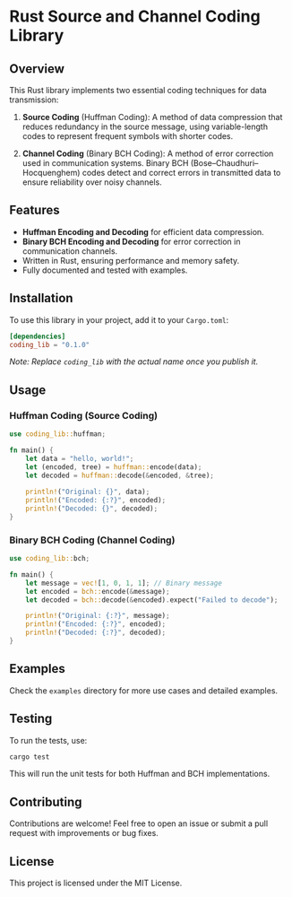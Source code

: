 # Rust Source and Channel Coding Library

## Overview

This Rust library implements two essential coding techniques for data transmission:

1. **Source Coding** (Huffman Coding): A method of data compression that reduces redundancy in the source message, using variable-length codes to represent frequent symbols with shorter codes.
  
2. **Channel Coding** (Binary BCH Coding): A method of error correction used in communication systems. Binary BCH (Bose–Chaudhuri–Hocquenghem) codes detect and correct errors in transmitted data to ensure reliability over noisy channels.

## Features

- **Huffman Encoding and Decoding** for efficient data compression.
- **Binary BCH Encoding and Decoding** for error correction in communication channels.
- Written in Rust, ensuring performance and memory safety.
- Fully documented and tested with examples.

## Installation

To use this library in your project, add it to your `Cargo.toml`:

```toml
[dependencies]
coding_lib = "0.1.0"
```

_Note: Replace `coding_lib` with the actual name once you publish it._

## Usage

### Huffman Coding (Source Coding)

```rust
use coding_lib::huffman;

fn main() {
    let data = "hello, world!";
    let (encoded, tree) = huffman::encode(data);
    let decoded = huffman::decode(&encoded, &tree);
    
    println!("Original: {}", data);
    println!("Encoded: {:?}", encoded);
    println!("Decoded: {}", decoded);
}
```

### Binary BCH Coding (Channel Coding)

```rust
use coding_lib::bch;

fn main() {
    let message = vec![1, 0, 1, 1]; // Binary message
    let encoded = bch::encode(&message);
    let decoded = bch::decode(&encoded).expect("Failed to decode");

    println!("Original: {:?}", message);
    println!("Encoded: {:?}", encoded);
    println!("Decoded: {:?}", decoded);
}
```

## Examples

Check the `examples` directory for more use cases and detailed examples.

## Testing

To run the tests, use:

```bash
cargo test
```

This will run the unit tests for both Huffman and BCH implementations.

## Contributing

Contributions are welcome! Feel free to open an issue or submit a pull request with improvements or bug fixes.

## License

This project is licensed under the MIT License.

